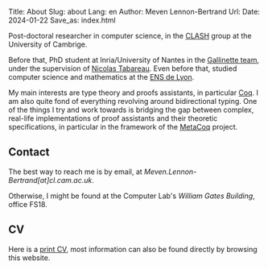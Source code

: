 Title: About
Slug: about
Lang: en
Author: Meven Lennon-Bertrand
Url:
Date: 2024-01-22
Save_as: index.html

Post-doctoral researcher in computer science, in the [CLASH](https://www.cl.cam.ac.uk/research/clash/) group at the University of Cambrige.

Before that, PhD student at Inria/University of Nantes in the [Gallinette team](http://gallinette.inria.fr/), under the supervision of [Nicolas Tabareau](http://tabareau.fr).
Even before that, studied computer science and mathematics at the [ENS de Lyon](http://www.ens-lyon.fr/DI/).

My main interests are type theory and proofs assistants, in particular [Coq](https://coq.inria.fr/).
I am also quite fond of everything revolving around bidirectional typing.
One of the things I try and work towards is bridging the gap between complex, real-life implementations of proof assistants
and their theoretic specifications, in particular in the framework of the [MetaCoq](https://metacoq.github.io/) project.

## Contact

The best way to reach me is by email, at *Meven.Lennon-Bertrand\[at\]cl.cam.ac.uk*.

Otherwise, I might be found at the Computer Lab's *William Gates Building*, office FS18.

## CV

Here is a [print CV]({static}/documents/CV-en.pdf), most information can also be found directly by browsing this website.